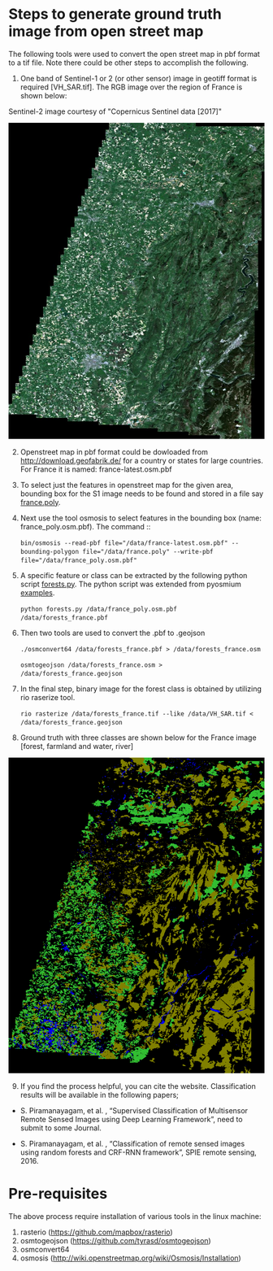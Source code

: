 # Steps to generate ground truth image from open street map

The following tools were used to convert the open street map in pbf format to a tif file. Note there could be other steps to accomplish the following.


1. One band of Sentinel-1 or 2 (or other sensor) image in geotiff format is required [VH_SAR.tif]. The RGB image over the region of France is shown below:

Sentinel-2 image courtesy of "Copernicus Sentinel data [2017]"

![alt text](https://github.com/sankar19/gthOSM/blob/master/France1_RGB_rsz.jpg)


2. Openstreet map in pbf format could be dowloaded from http://download.geofabrik.de/ for a country or states for large countries.
For France it is named: france-latest.osm.pbf

3. To select just the features in openstreet map for the given area, bounding box for the S1 image needs to be found and stored in a file say [france.poly](https://github.com/sankar19/gthOSM/france.poly ).


4. Next use the tool osmosis to select features in the bounding box (name: france_poly.osm.pbf). The command ::

    ```bin/osmosis --read-pbf file="/data/france-latest.osm.pbf" --bounding-polygon file="/data/france.poly" --write-pbf file="/data/france_poly.osm.pbf"```


5. A specific feature or class can be extracted by the following python script [forests.py](https://github.com/sankar19/gthOSM/forests.py). The python script was extended from pyosmium [examples](https://github.com/osmcode/pyosmium/blob/master/examples/filter_coastlines.py).

    ```python forests.py /data/france_poly.osm.pbf /data/forests_france.pbf```

6. Then two tools are used to convert the .pbf to .geojson

    ```./osmconvert64 /data/forests_france.pbf > /data/forests_france.osm```

    ```osmtogeojson /data/forests_france.osm > /data/forests_france.geojson```


7. In the final step, binary image for the forest class is obtained by utilizing rio raserize tool.

    ```rio rasterize /data/forests_france.tif --like /data/VH_SAR.tif < /data/forests_france.geojson```


8. Ground truth with three classes are shown below for the France image [forest, farmland and water, river]

![alt text](https://github.com/sankar19/gthOSM/blob/master/France1_gth_rsz.png)



9. If you find the process helpful, you can cite the website. Classification results will be available in the following papers;

* S. Piramanayagam, et al. , “Supervised Classification of Multisensor Remote Sensed Images using Deep Learning Framework”, need to submit to  some Journal.

* S. Piramanayagam, et al. , “Classification of remote sensed images using random forests and CRF-RNN framework”, SPIE remote sensing, 2016.


# Pre-requisites

The above process require installation of various tools in the linux machine:

1. rasterio (https://github.com/mapbox/rasterio)
2. osmtogeojson (https://github.com/tyrasd/osmtogeojson)
3. osmconvert64
4. osmosis (http://wiki.openstreetmap.org/wiki/Osmosis/Installation)

